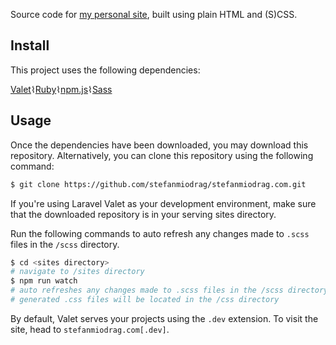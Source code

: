 Source code for [my personal site](http://www.stefanmiodrag.com/), built using plain HTML and (S)CSS.

## Install

This project uses the following dependencies:

[Valet](https://laravel.com/docs/5.5/valet#installation)⌇[Ruby](https://www.ruby-lang.org/en/downloads/)⌇[npm.js](https://www.npmjs.com/get-npm)⌇[Sass](http://sass-lang.com/)


## Usage

Once the dependencies have been downloaded, you may download this repository. Alternatively, you can clone this repository using the following command:
```sh
$ git clone https://github.com/stefanmiodrag/stefanmiodrag.com.git
```

If you're using Laravel Valet as your development environment, make sure that the downloaded repository is in your serving sites  directory.

Run the following commands to auto refresh any changes made to `.scss` files in the `/scss` directory.
```sh
$ cd <sites directory>
# navigate to /sites directory
$ npm run watch
# auto refreshes any changes made to .scss files in the /scss directory
# generated .css files will be located in the /css directory
```

By default, Valet serves your projects using the `.dev` extension. To visit the site, head to `stefanmiodrag.com[.dev]`.
